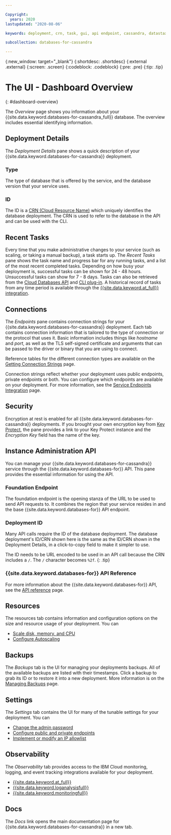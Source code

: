 ```yaml
---

Copyright:
  years: 2020
lastupdated: "2020-08-06"

keywords: deployment, crn, task, gui, api endpoint, cassandra, datastax, dse

subcollection: databases-for-cassandra

---
```


{:new_window: target="_blank"}
{:shortdesc: .shortdesc}
{:external .external}
{:screen: .screen}
{:codeblock: .codeblock}
{:pre: .pre}
{:tip: .tip}

# The UI - Dashboard Overview
{: #dashboard-overview}

The _Overview_ page shows you information about your {{site.data.keyword.databases-for-cassandra_full}} database. The overview includes essential identifying information.

## Deployment Details

The _Deployment Details_ pane shows a quick description of your {{site.data.keyword.databases-for-cassandra}} deployment.

### Type

The type of database that is offered by the service, and the database version that your service uses.

### ID

The ID is a [CRN (Cloud Resource Name)](/docs/account?topic=account-crn) which uniquely identifies the database deployment. The CRN is used to refer to the database in the API and can be used with the CLI.

## Recent Tasks

Every time that you make administrative changes to your service (such as scaling, or taking a manual backup), a task starts up. The _Recent Tasks_ pane shows the task name and progress bar for any running tasks, and a list of the most recent completed tasks. Depending on how busy your deployment is, successful tasks can be shown for 24 - 48 hours. Unsuccessful tasks can show for 7 - 8 days. Tasks can also be retrieved from the [Cloud Databases API](https://cloud.ibm.com/apidocs/cloud-databases-api#get-currently-running-tasks-on-a-deployment) and [CLI plug-in](https://cloud.ibm.com/docs/databases-cli-plugin?topic=databases-cli-plugin-cdb-reference#deployment-tasks-list). A historical record of tasks from any time period is available through the [{{site.data.keyword.at_full}} integration](/docs/databases-for-cassandra?topic=cloud-databases-activity-tracker).

## Connections

The _Endpoints_ pane contains connection strings for your {{site.data.keyword.databases-for-cassandra}} deployment. Each tab contains connection information that is tailored to the type of connection or the protocol that uses it. Basic information includes things like _hostname_ and _port_, as well as the TLS self-signed certificate and arguments that can be passed to the driver or binary that you are using to connect. 

Reference tables for the different connection types are available on the [Getting Connection Strings]() page.

Connection strings reflect whether your deployment uses public endpoints, private endpoints or both. You can configure which endpoints are available on your deployment. For more information, see the [Service Endpoints Integration](/docs/databases-for-cassandra?topic=cloud-databases-service-endpoints) page.

## Security

Encryption at rest is enabled for all {{site.data.keyword.databases-for-cassandra}} deployments. If you brought your own encryption key from [Key Protect](/docs/databases-for-cassandra?topic=cloud-databases-key-protect), the pane provides a link to your Key Protect instance and the _Encryption Key_ field has the name of the key.

## Instance Administration API

You can manage your {{site.data.keyword.databases-for-cassandra}} service through the {{site.data.keyword.databases-for}} API. This pane provides the essential information for using the API.

### Foundation Endpoint

The foundation endpoint is the opening stanza of the URL to be used to send API requests to. It combines the region that your service resides in and the base {{site.data.keyword.databases-for}} API endpoint. 

### Deployment ID

Many API calls require the ID of the database deployment. The database deployment's ID/CRN shown here is the same as the ID/CRN shown in the Deployment Details, in a click-to-copy field to make it simpler to use. 

The ID needs to be URL encoded to be used in an API call because the CRN includes a `/`. The `/` character becomes `%2f`.
{: .tip}

### {{site.data.keyword.databases-for}} API Reference

For more information about the {{site.data.keyword.databases-for}} API, see the [API reference](https://{DomainName}/apidocs/cloud-databases-api) page.

## Resources

The resources tab contains information and configuration options on the size and resource usage of your deployment. You can 
- [Scale disk, memory, and CPU](/docs/databases-for-cassandra?topic=databases-for-cassandra-resources-scaling)
- [Configure Autoscaling](/docs/databases-for-cassandra?topic=databases-for-cassandra-autoscaling)

## Backups

The _Backups_ tab is the UI for managing your deployments backups. All of the available backups are listed with their timestamps. Click a backup to grab its ID or to restore it into a new deployment. More information is on the [Managing Backups](/docs/databases-for-cassandra?topic=cloud-databases-dashboard-backups) page.

## Settings

The _Settings_ tab contains the UI for many of the tunable settings for your deployment. You can 
- [Change the admin password](/docs/databases-for-cassandra?topic=databases-for-cassandra-admin-password)
- [Configure public and private endpoints](/docs/databases-for-cassandra?topic=cloud-databases-service-endpoints)
- [Implement or modify an IP allowlist](/docs/databases-for-cassandra?topic=cloud-databases-allowlisting)

## Observability

The _Observability_ tab provides access to the IBM Cloud monitoring, logging, and event tracking integrations available for your deployment. 
- [{{site.data.keyword.at_full}}](/docs/databases-for-cassandra?topic=cloud-databases-activity-tracker)
- [{{site.data.keyword.loganalysisfull}}](/docs/databases-for-cassandra?topic=cloud-databases-logging)
- [{{site.data.keyword.monitoringfull}}](/docs/databases-for-cassandra?topic=databases-for-cassandra-sysdig-monitoring)

## Docs

The _Docs_ link opens the main documentation page for {{site.data.keyword.databases-for-cassandra}} in a new tab.